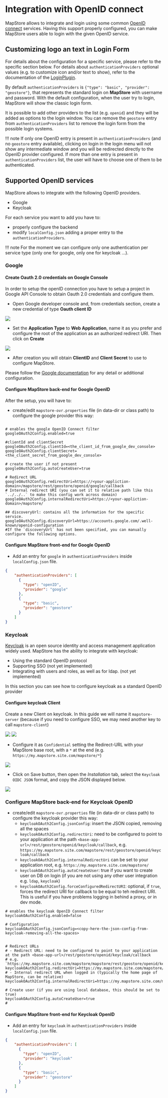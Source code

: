 # Integration with OpenID connect

MapStore allows to integrate and login using some common [OpenID connect](https://openid.net/connect/) services. Having this support properly configured, you can make MapStore users able to login with the given OpenID service.

## Customizing logo an text in Login Form

For details about the configuration for a specific service, please refer to the specific section below. For details about `authenticationProviders` optional values (e.g. to customize icon and/or text to show), refer to the documentation of the [LoginPlugin](https://mapstore.geosolutionsgroup.com/mapstore/docs/api/plugins#plugins.Login).

By default `authenticationProviders` is `{"type": "basic", "provider": "geostore"}`, that represents the standard login on **MapStore** with username and password. With the default configuration, when the user try to login, MapStore will show the classic login form.

It is possible to add other providers to the list (e.g. `openid`) and they will be added as options to the login window.
You can remove the `geostore` entry from `authenticationProviders` list to remove the login form from the possible login systems.

!!! note
    If only one OpenID entry is present in `authenticationProviders` (and no `geostore` entry available), clicking on login in the login menu will not show any intermediate window and you will be redirected directly to the OpenID provider configured. If more than one entry is present in `authenticationProviders` list, the user will have to choose one of them to be authenticated.

## Supported OpenID services

MapStore allows to integrate with the following OpenID providers.

- Google
- Keycloak

For each service you want to add you have to:

- properly configure the backend
- modify `localConfig.json` adding a proper entry to the `authenticationProviders`.

!!! note
    For the moment we can configure only one authentication per service type (only one for google, only one for keycloak ...).

### Google

#### Create Oauth 2.0 credentials on Google Console

In order to setup the openID connection you have to setup a project in Google API Console to obtain Oauth 2.0 credentials and configure them.

- Open Google developer console and, from credentials section, create a new credential of type **Oauth client ID**

<img src="../img/google-create-credentials.jpg" class="ms-docimage"  style="max-width:500px;"/>

- Set the **Application Type** to **Web Application**, name it as you prefer and configure the root of the application as an authorized redirect URI. Then click on **Create**

<img src="../img/google-create-oauth2.jpg" class="ms-docimage"  style="max-width:500px;"/>

- After creation you will obtain **ClientID** and **Client Secret** to use to configure MapStore.

Please follow the [Google documentation](https://developers.google.com/identity/protocols/oauth2/openid-connect) for any detail or additional configuration.

#### Configure MapStore back-end for Google OpenID

After the setup, you will have to:

- create/edit `mapstore-ovr.properties` file (in data-dir or class path) to configure the google provider this way:

```properties

# enables the google OpenID Connect filter
googleOAuth2Config.enabled=true

#clientId and clientSecret
googleOAuth2Config.clientId=<the_client_id_from_google_dev_console>
googleOAuth2Config.clientSecret=<the_client_secret_from_google_dev_console>

# create the user if not present
googleOAuth2Config.autoCreateUser=true

# Redirect URL
googleOAuth2Config.redirectUri=https://<your-appliction-domain>/mapstore/rest/geostore/openid/google/callback
# Internal redirect URI (you can set it to relative path like this `../../..` to make this config work across domain)
googleOAuth2Config.internalRedirectUri=https://<your-appliction-domain>/mapstore/

## discoveryUrl: contains all the information for the specific service.
googleOAuth2Config.discoveryUrl=https://accounts.google.com/.well-known/openid-configuration
#If the `discoveryUrl` has not been specified, you can manually configure the following options.
```

#### Configure MapStore front-end for Google OpenID

- Add an entry for `google` in `authenticationProviders` inside `localConfig.json` file.

```json
{
    "authenticationProviders": [
      {
        "type": "openID",
        "provider": "google"
      },
      {
        "type": "basic",
        "provider": "geostore"
      }
    ]
}
```

### Keycloak

[Keycloak](https://www.keycloak.org/) is an open source identity and access management application widely used. MapStore has the ability to integrate with keycloak:

- Using the standard OpenID protocol
- Supporting SSO (not yet implemented)
- Integrating with users and roles, as well as for ldap. (not yet implemented)

In this section you can see how to configure keycloak as a standard OpenID provider

#### Configure keycloak Client

Create a new Client on keycloak. In this guide we will name it `mapstore-server` (because if you need to configure SSO, we may need another key to call `mapstore-client`)

<img src="../img/kc-create-client.jpg" class="ms-docimage"  style="max-width:500px;"/>
<img src="../img/kc-create-mapstore-server.jpg" class="ms-docimage"  style="max-width:500px;"/>

- Configure it as `Confidential` setting the Redirect-URL with your MapStore base root, with a `*` at the end (e.g. `https://my.mapstore.site.com/mapstore/*`)

<img src="../img/kc-configure-mapstore-server.jpg" class="ms-docimage"  style="max-width:500px;"/>

- Click on Save button, then open the *Installation* tab, select the `Keycloak OIDC JSON` format, and copy the JSON displayed below.

<img src="../img/kc-copy-config-server.jpg" class="ms-docimage"  style="max-width:500px;"/>

### Configure MapStore back-end for Keycloak OpenID

- create/edit `mapstore-ovr.properties` file (in data-dir or class path) to configure the keycloak provider this way:
  - `keycloakOAuth2Config.jsonConfig`: insert the JSON copied, removing all the spaces
  - `keycloakOAuth2Config.redirectUri`: need to be configured to point to your application at the path `<base-app-url>/rest/geostore/openid/keycloak/callback`, e.g. `https://my.mapstore.site.com/mapstore/rest/geostore/openid/keycloak/callback`
  - `keycloakOAuth2Config.internalRedirectUri` can be set to your application root, e.g. `https://my.mapstore.site.com/mapstore/`
  - `keycloakOAuth2Config.autoCreateUser`: true if you want to create user on DB on login (if you are not using any other user integration e.g. `ldap`, `keycloak`)
  - `keycloakOAuth2Config.forceConfiguredRedirectURI`: optional, if `true`, forces the redirect URI for callback to be equal to teh redirect URI. This is useful if you have problems logging in behind a proxy, or in dev mode.

```properties
# enables the keycloak OpenID Connect filter
keycloakOAuth2Config.enabled=false

# Configuration
keycloakOAuth2Config.jsonConfig=<copy-here-the-json-config-from-keycloak-removing-all-the-spaces>


# Redirect URLs
# - Redirect URL: need to be configured to point to your application at the path <base-app-url>/rest/geostore/openid/keycloak/callback
# e.g. `https://my.mapstore.site.com/mapstore/mapstore/rest/geostore/openid/keycloak/callback`
keycloakOAuth2Config.redirectUri=https://my.mapstore.site.com/mapstore/rest/geostore/openid/keycloak/callback
# - Internal redirect URL when logged in (typically the home page of MapStore, can be relative)
keycloakOAuth2Config.internalRedirectUri=https://my.mapstore.site.com/mapstore/

# Create user (if you are using local database, this should be set to true)
keycloakOAuth2Config.autoCreateUser=true
#
```

#### Configure MapStore front-end for Keycloak OpenID

- Add an entry for `keycloak` in `authenticationProviders` inside `localConfig.json` file.

```json
{
    "authenticationProviders": [
      {
        "type": "openID",
        "provider": "keycloak"
      },
      {
        "type": "basic",
        "provider": "geostore"
      }
    ]
}
```


